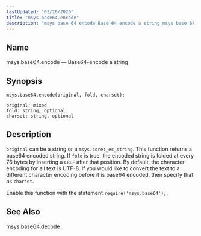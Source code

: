 ```yaml
---
lastUpdated: "03/26/2020"
title: "msys.base64.encode"
description: "msys base 64 encode Base 64 encode a string msys base 64 encode original fold charset original can be a string or a msys core ec string This function returns a base 64 encoded string If fold is true the encoded string is folded at every 76 bytes by inserting..."
---
```


<a name="lua.ref.msys.base64.encode"></a> 
## Name

msys.base64.encode — Base64-encode a string

<a name="idp17543264"></a> 
## Synopsis

`msys.base64.encode(original, fold, charset);`

```
original: mixed
fold: string, optional
charset: string, optional
```
<a name="idp17546304"></a> 
## Description

`original` can be a string or a `msys.core:_ec_string`. This function returns a base64 encoded string. If `fold` is true, the encoded string is folded at every 76 bytes by inserting a `CRLF` after that position. By default, the character encoding for all text is UTF-8\. If you would like to convert the text to a different character encoding before it is base64 encoded, then specify that as `charset`.

Enable this function with the statement `require('msys.base64');`.

<a name="idp17551584"></a> 
## See Also

[msys.base64.decode](/momentum/4/lua/ref-msys-base-64-decode)